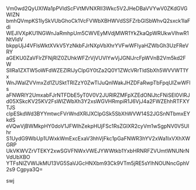 Vm0wd2QyUXlWa1pPVldScFVtMVNXRll3Wkc5V2JHeDBaVVYwV0ZKdGVGWlZN
bmhQVmpKS1IySkVUbGhoCk1VcFVWbXBHWVdSSFZrbGlSbWhvQ2sxck1IaFdi
WEJIVXpKU1NGWnJaRmhpUm5CWVEyMVdjMWR1YkZkaQpWRUkwVlhwR1NtVldV
bkppUjJ4VFlsWktXVkV5YzNkbFJrNXpVbXhrYVFwWFIyaHZWbGh3UzFReVRY
aGEKU0ZaVFlrZFNjRlZ0ZUhkWFZrVjVUVlYwVjJGNlJrcFpWVnB2Vm5kd2FW
SllRa1ZXTW5oWFdWZEZlRlJyClpGY0tZa2Q0Y1ZWcVRrTldSbXh5WVVWT1Yx
WnJWalZVVmxZd1ZUSktTRlZzY0ZwTlJuQnlWakJHZDFaRwpTbFpqUlZwWFls
aFNWRlY2UmxabFJrNTFDbE5yT0V0V2JURlRZMFpXZEdONlJtcFNiSEI0VlRJ
d05XSkcKV25KV2FsWlZWbXh3Y2xsWGVHRmpiR1J6VjJ4a2FWZEhhRTFXYTJS
clpESkdWd3BYYmtwcFVrWndXRlJXClpGSk5SbXhWVW14S2JGSnNTbmxEYkdS
eVQwVjBWMkpHY0doV1JFWlhZekpHUjFSc1RsZGlXR2cyVm1wSgpNV0V5Ulhr
S1UydG9WbUp1UWxkWmExcExaV3hhVjFkc1pGaFNWR3hYV2xWa1IxVXhXWGRP
UkVKWVZrVTEKY2xwSGVFNWxVWEJYWWtkb1YxbHRNRFZVUmtWNUNrNVdUbXBO
YTFsNlZVWlJkMU13VG5SaVJGcHNXbm93Ck9VTm5jRE5sYlhNOUNncGphV2s9
Cgpya3Q=

swj
